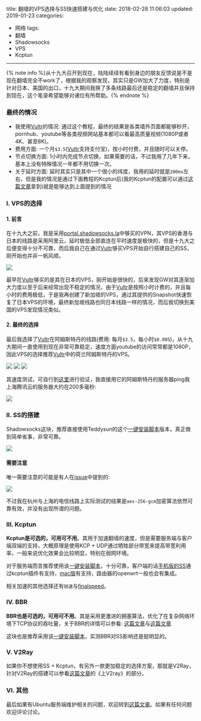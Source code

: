 title: 翻墙的VPS选择与SS快速搭建与优化
date: 2018-02-28 11:06:03
updated: 2019-01-23
categories:
- 网络
tags:
- 翻墙
- Shadowsocks
- VPS
- Kcptun

---

{% note info %}从十九大召开到现在，陆陆续续有看到身边的朋友反馈说是不是现在翻墙完全不work了，根据我的观察发现，其实只是GW加大了力度，特别是针对日本、美国的出口，十九大期间我换了多条线路最后还是稳定的翻墙并且保持到现在，这个笔录希望能够对诸位有所帮助。{% endnote %}

<!-- more -->

### 最终的情况

- 我使用[Vultr][vultr_url]的情况: 通过这个教程，最终的结果是各类墙外页面都能够秒开，pornhub、youtube等各类视频网站基本都可以看最高质量视频(1080P或者4K、甚至8K)。
- 费用方面: 一个月`$3.5`([Vultr][vultr_url]支持支付宝)，按小时付费，并且随时可以关停。
- 节点切换方面: 1小时内完成节点切换，如果需要的话，不过我用了几年下来，基本上没有特殊情况一年都不用切换一次。
- 关于延时方面: 延时其实只是其中一个很小的纬度，我用的延时就是`200ms`左右，但是我的情况是通过下面教程的Kcptun后(我的Kcptun的配置可以通过[这篇文章](https://blog.dreamtobe.cn/r7800-ss-kcptun/)拿到)就是能够达到上面提到的情况

### I. VPS的选择

#### 1. 前言

在十九大之前，我是采用[portal.shadowsocks.la](https://portal.shadowsocks.la)中够买的VPN，其VPS的香港与日本的线路是采用阿里云，延时极低全部直连在平时速度是极快的，但是十九大之后便变得十分不可靠，而后我自己在通过[Vultr][vultr_url]够买VPS开始自行搭建自己的SS，刚开始也并非一帆风顺。

![](/img/ss-and-vps-6.png)

最早在[Vultr][vultr_url]够买的是其在日本的VPS，刚开始是很快的，后来发现GW对其逐渐加大力度以至于后来经常出现不稳定的情况，由于[Vultr][vultr_url]是按照小时计费的，并且每小时的费用极低，于是我再创建了新加坡的VPS，通过其提供的Snapshot快速恢复了日本VPS的环境，最终新加坡线路也同日本线路一样的情况，而后我切换到美国的VPS发现情况类似。

#### 2. 最终的选择

最后我选择了[Vultr][vultr_url]在阿姆斯特丹的线路(费用: 每月`$3.5`，每小时`$0.005`)，从十九大期间一直使用到现在非常可靠稳定，速度方面youtube的访问常常都是1080P，因此VPS的选择推荐[Vultr][vultr_url]中的荷兰阿姆斯特丹的VPS。

![](/img/ss-and-vps-1.png)
![](/img/ss-and-vps-2.png)
![](/img/ss-and-vps-3.png)

其速度测试，可自行到[这里](https://www.vultr.com/faq/#downloadspeedtests)进行验证，我直接用它的阿姆斯特丹的服务器ping我上海腾讯云的服务器大约在200多毫秒:

![](/img/ss-and-vps-7.png)

### II. SS的搭建

Shadowsocks这块，推荐直接使用Teddysun的这个[一键安装脚本](https://teddysun.com/342.html)版本，真正做到简单省事，非常可靠。

![](/img/ss-and-vps-4.png)

#### 需要注意

唯一需要注意的可能是有人在[issue](https://github.com/shadowsocks/shadowsocks-windows/issues/1243)中提到的:

![](/img/ss-and-vps-5.png)

不过我在杭州与上海的电信线路上实际测试的结果是`aes-256-gcm`加密算法依然可靠有效，并没有出现所谓的问题。

### III. Kcptun

**Kcptun是可选的，可用可不用**。其用于加速翻墙的速度，但是需要服务端与客户端双端的支持，大概原理是使用KCP + UDP通过牺牲部分带宽来提高带宽利用率，一般来说优化效果会比较明显，特别在弱网环境。

对于服务端而言推荐使用该[一键安装脚本](https://blog.kuoruan.com/110.html)，十分可靠，客户端的话[手机版的SS](https://github.com/shadowsocks/shadowsocks-android/releases)通过kcptun插件有支持，[mac版](https://github.com/shadowsocks/ShadowsocksX-NG/releases)有支持，路由器的openwrt一般也会有集成。

相关加速的其他选择还有`锐速`与[finalspeed](https://github.com/d1sm/finalspeed)。

### IV. BBR

**BBR也是可选的，可用可不用**。其是采用更激进的拥塞算法，优化了在复杂网络环境下TCP协议的吞吐量，关于BBR的详情可以参看: [这篇文章](https://blog.dreamtobe.cn/tcp-window/)与[这篇文章](https://blog.dreamtobe.cn/network_basic/)

这块也是推荐采用该[一键安装脚本](https://teddysun.com/489.html)，实测BBR对SS影响还是挺明显的。

### V. V2Ray

如果你不想使用SS + Kcptun，有另外一款更加稳定的选择方案，那就是V2Ray，针对V2Ray的搭建可以参看[这篇文章](https://blog.dreamtobe.cn/r7800-openwrt-v2ray/)的《上V2ray》的部分。

### VI. 其他


最后如果有Ubuntu服务端维护相关的问题，欢迎转到[这篇文章](https://blog.dreamtobe.cn/maintain-website-server/)。如果有任何问题欢迎评论讨论。

[vultr_special]: https://www.vultr.com/?ref=7604654
[vultr_url]: https://www.vultr.com/?ref=7210853
